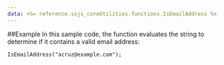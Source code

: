 ```yaml
---
data: <%= reference.ssjs_coreUtilities.functions.IsEmailAddress %>
---
```


##Example
In this sample code, the function evaluates the string to determine if it contains a valid email address:
```
IsEmailAddress("acruz@example.com");
```
